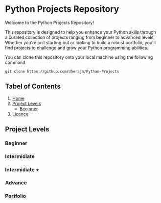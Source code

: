 # Python Projects Repository
Welcome to the Python Projects Repository!

This repository is designed to help you enhance your Python skills through a curated collection of projects ranging from beginner to advanced levels. Whether you're just starting out or looking to build a robust portfolio, you'll find projects to challenge and grow your Python programming abilities.

You can clone this repository onto your local machine using the following command.

    git clone https://github.com/dherajm/Python-Projects


## Tabel of Contents
1. [Home]()
2. [Project Levels]()
   - [Beginner]()
3. [Licence]()


## Project Levels
### Beginner

### Intermidiate

### Intermidiate +

### Advance

### Portfolio
